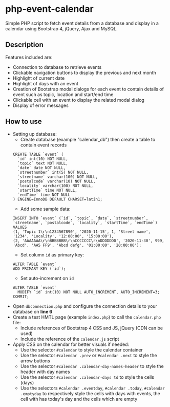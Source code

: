 # php-event-calendar
Simple PHP script to fetch event details from a database and display in a calendar using Bootstrap 4, jQuery, Ajax and MySQL.

## Description
Features included are:
- Connection to database to retrieve events
- Clickable navigation buttons to display the previous and next month
- Highlight of current date
- Highlight of days with an event
- Creation of Bootstrap modal dialogs for each event to contain details of event such as topic, location and start/end time
- Clickable cell with an event to display the related modal dialog
- Display of error messages

## How to use
- Setting up database:
  - Create database (example "calendar_db") then create a table to contain event records
  ```
  CREATE TABLE `event` (
    `id` int(10) NOT NULL,
    `topic` text NOT NULL,
    `date` date NOT NULL,
    `streetnumber` int(5) NOT NULL,
    `streetname` varchar(100) NOT NULL,
    `postalcode` varchar(10) NOT NULL,
    `locality` varchar(100) NOT NULL,
    `startTime` time NOT NULL,
    `endTime` time NOT NULL
  ) ENGINE=InnoDB DEFAULT CHARSET=latin1;
  ```
  - Add some sample data:
  ```
  INSERT INTO `event` (`id`, `topic`, `date`, `streetnumber`, `streetname`, `postalcode`, `locality`, `startTime`, `endTime`) VALUES
  (1, 'Topic 1\r\n1234567890', '2020-11-15', 1, 'Street name', '1234', 'Locality', '12:00:00', '15:00:00'),
  (2, 'AAAAAAA\r\nBBBBBBB\r\nCCCCCCC\r\nDDDDDDD', '2020-11-30', 999, 'Abcd', 'AA5 FF9', 'Abcd defg', '01:00:00', '20:00:00');
  ```
  - Set column `id` as primary key:
  ```
  ALTER TABLE `event`
  ADD PRIMARY KEY (`id`);
  ```
  - Set auto-increment on `id`
  ```
  ALTER TABLE `event`
    MODIFY `id` int(10) NOT NULL AUTO_INCREMENT, AUTO_INCREMENT=3;
  COMMIT;
  ```
- Open `dbconnection.php` and configure the connection details to your database on **line 6**
- Create a test HMTL page (example `index.php`) to call the `calendar.php` file:
  - Include references of Bootstrap 4 CSS and JS, jQuery (CDN can be used)
  - Include the reference of the `calendar.js` script
- Apply CSS on the calendar for better visuals if needed:
  - Use the selector `#calendar` to style the calendar container
  - Use the selector `#calendar .prev` or `#calendar .next` to style the arrow buttons
  - Use the selector `#calendar .calendar-day-names-header` to style the header with day names
  - Use the selector `#calendar .calendar-days td` to style the cells (days)
  - Use the selectors `#calendar .eventday`, `#calendar .today`, `#calendar .emptyday` to respectively style the cells with days with events, the cell with has today's day and the cells which are empty
